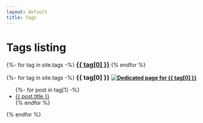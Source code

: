 ```yaml
---
layout: default
title: Tags
---
```


<!-- Begin code @ tags/index.md -->

# Tags listing

<div class="catcloud">
{%- for tag in site.tags -%}
  <a href="#{{ tag[0] }}"><h3 style="display:inline;">{{ tag[0] }}</h3></a>
  <!-- <a href="{{ tag[0] | prepend: 'tags/' | relative_url }}"><h3 style="display:inline;">{{ tag[0] }}</h3></a> -->
{% endfor %}
</div>

<p></p>

<div class="catcloud">
{%- for tag in site.tags -%}
  <a name="{{ tag[0] }}"><h3 style="display:inline;">{{ tag[0] }}</h3></a>
  <!-- <a href="{{ tag[0] | prepend: 'tags/' | relative_url }}"><h3>{{ tag[0] }}</h3></a> -->
  <!-- <a href="{{ tag[0] | prepend: 'tags/' | relative_url }}"><h4 style="display:inline;">(Dedicated page for {{ tag[0] }})</h4></a> -->
  <a href="{{ tag[0] | prepend: 'tags/' | relative_url }}"><h4 style="display:inline;"><img src="{{ '/assets/images/arrow-58-32.png' | relative_url }}" alt="Dedicated page for {{ tag[0] }}"></h4></a>
  <!-- <a href="{{ tag[0] | prepend: 'tags/' | relative_url }}"><h4 style="display:inline;"><img src="{{ '/assets/images/arrow-58-32.png' | relative_url }}"</h4></a> -->
  <ul>
    {%- for post in tag[1] -%}
      <li><a href="{{ post.url| relative_url }}">{{ post.title }}</a></li>
    {% endfor %}
  </ul>
{% endfor %}
<div>

<!-- End code @ tags/index.md -->
